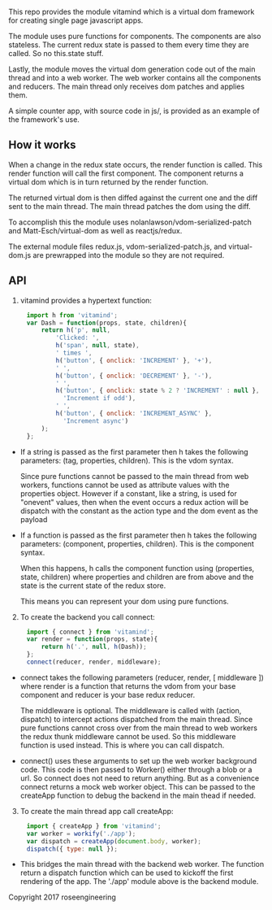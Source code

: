 
This repo provides the module vitamind which is a virtual dom framework
for creating single page javascript apps.

The module uses pure functions for components.  The components are also
stateless. The current redux state is passed to them every time 
they are called.  So no this.state stuff.

Lastly, the module moves the virtual dom generation code out of the
main thread and into a web worker.  The web worker contains all the components 
and reducers.  The main thread only receives dom patches and applies them.

A simple counter app, with source code in js/, is provided as an
example of the framework's use.


## How it works

When a change in the redux state occurs, the render function 
is called.  This render function will call the first component.
The component returns a virtual dom which is in turn returned by
the render function.

The returned virtual dom is then diffed against the current one and the diff sent
to the main thread.  The main thread patches the dom using the diff.

To accomplish this the module uses nolanlawson/vdom-serialized-patch and 
Matt-Esch/virtual-dom as well as reactjs/redux.

The external module files redux.js, vdom-serialized-patch.js, and virtual-dom.js 
are prewrapped into the module so they are not required.


## API

1. vitamind provides a hypertext function:

```javascript
     import h from 'vitamind';
     var Dash = function(props, state, children){
         return h('p', null,
             'Clicked: ',
             h('span', null, state),
             ' times ',
             h('button', { onclick: 'INCREMENT' }, '+'),
             ' ',
             h('button', { onclick: 'DECREMENT' }, '-'),
             ' ',
             h('button', { onclick: state % 2 ? 'INCREMENT' : null }, 
               'Increment if odd'),
             ' ',
             h('button', { onclick: 'INCREMENT_ASYNC' }, 
               'Increment async')
         );
     };
```

*  If a string is passed as the first parameter then h takes the
   following parameters: (tag, properties, children).  This is the vdom
   syntax.

   Since pure functions cannot be passed to the main thread
   from web workers, functions cannot be used as attribute values with the
   properties object.  However if a constant, like a string, is used
   for "onevent" values,
   then when the event occurs a redux action will be dispatch with the 
   constant as the action type and the dom event as the payload

*  If a function is passed as the first parameter then h takes the 
   following parameters: (component, properties, children).  This is the component
   syntax.

   When this happens, h calls the component function using 
   (properties, state, children) where properties and children are from above
   and the state is the current state of the redux store.

   This means you can represent your dom using pure functions.


2. To create the backend you call connect:  

```javascript
     import { connect } from 'vitamind';
     var render = function(props, state){
         return h('.', null, h(Dash));
     };
     connect(reducer, render, middleware);
```


*  connect takes the following parameters (reducer, render, [ middleware ])
   where render is a function that returns the vdom from your base component 
   and reducer is your base redux reducer.

   The middleware is optional.  The middleware is called with 
   (action, dispatch) to intercept actions dispatched from the main 
   thread.  Since pure functions cannot cross over from the main thread 
   to web workers the redux thunk middleware cannot be used.  So this
   middleware function is used instead.  This is where you can call dispatch.

*  connect() uses these arguments to set up the web worker background
   code.  This code is then passed to Worker() either through a blob 
   or a url.  So connect does not need to return anything.  But as a 
   convenience connect returns a mock web worker object.  This
   can be passed to the createApp function to debug the backend in the
   main thead if needed.


3. To create the main thread app call createApp:  

```javascript
     import { createApp } from 'vitamind';
     var worker = workify('./app');
     var dispatch = createApp(document.body, worker);
     dispatch({ type: null });
```


*  This bridges the main thread with the backend web worker.  The
   function return a dispatch function which can be used to kickoff
   the first rendering of the app.  The './app' module above is the
   backend module.


Copyright 2017 roseengineering

